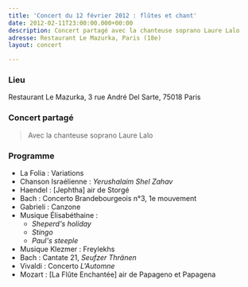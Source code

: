 ```yaml
---
title: 'Concert du 12 février 2012 : flûtes et chant'
date: 2012-02-11T23:00:00.000+00:00
description: Concert partagé avec la chanteuse soprano Laure Lalo
adresse: Restaurant Le Mazurka, Paris (18e)
layout: concert

---
```

### Lieu

Restaurant Le Mazurka, 3 rue André Del Sarte, 75018 Paris

### Concert partagé

> Avec la chanteuse soprano Laure Lalo

### Programme

* La Folia : Variations
* Chanson Israélienne : _Yerushalaim Shel Zahav_
* Haendel : \[Jephtha\] air de Storgé
* Bach : Concerto Brandebourgeois n°3, 1e mouvement
* Gabrieli : Canzone
* Musique Élisabéthaine :
  * _Sheperd's holiday_
  * _Stingo_
  * _Paul's steeple_
* Musique Klezmer : Freylekhs
* Bach : Cantate 21, _Seufzer Thränen_
* Vivaldi : Concerto _L'Automne_
* Mozart : \[La Flûte Enchantée\] air de Papageno et Papagena